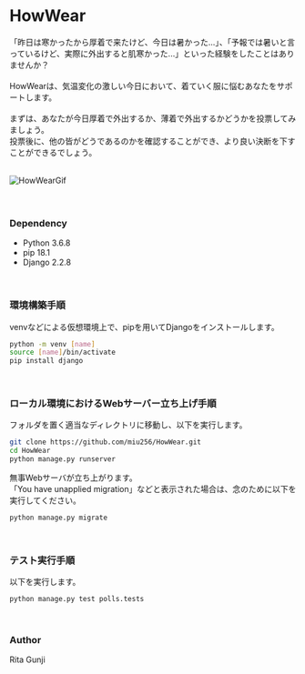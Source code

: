 # HowWear

「昨日は寒かったから厚着で来たけど、今日は暑かった...」、「予報では暑いと言っているけど、実際に外出すると肌寒かった...」といった経験をしたことはありませんか？  
<br>
HowWearは、気温変化の激しい今日において、着ていく服に悩むあなたをサポートします。  
<br>
まずは、あなたが今日厚着で外出するか、薄着で外出するかどうかを投票してみましょう。  
投票後に、他の皆がどうであるのかを確認することができ、より良い決断を下すことができるでしょう。  
<br>

![HowWearGif](https://user-images.githubusercontent.com/48997441/61196959-10d02280-a70d-11e9-80b0-3365707d127a.gif)  
<br>
<br>


### Dependency  
* Python 3.6.8  
* pip 18.1  
* Django 2.2.8  
<br>

### 環境構築手順  
venvなどによる仮想環境上で、pipを用いてDjangoをインストールします。
```bash
python -m venv [name]
source [name]/bin/activate
pip install django
```  
<br>

### ローカル環境におけるWebサーバー立ち上げ手順  
フォルダを置く適当なディレクトリに移動し、以下を実行します。  
```bash
git clone https://github.com/miu256/HowWear.git
cd HowWear
python manage.py runserver
```  
無事Webサーバが立ち上がります。  
「You have unapplied migration」などと表示された場合は、念のために以下を実行してください。  
```bash
python manage.py migrate
```  
<br>

### テスト実行手順
以下を実行します。  
```bash
python manage.py test polls.tests
```  
<br>

### Author  
Rita Gunji
